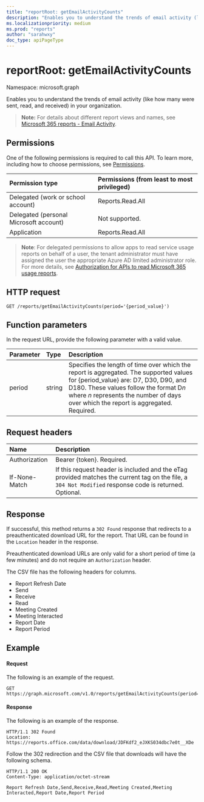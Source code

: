```yaml
---
title: "reportRoot: getEmailActivityCounts"
description: "Enables you to understand the trends of email activity (like how many were sent, read, and received) in your organization."
ms.localizationpriority: medium
ms.prod: "reports"
author: "sarahwxy"
doc_type: apiPageType
---
```


# reportRoot: getEmailActivityCounts

Namespace: microsoft.graph

Enables you to understand the trends of email activity (like how many were sent, read, and received) in your organization.

> **Note:** For details about different report views and names, see [Microsoft 365 reports - Email Activity](https://support.office.com/client/Email-activity-1cbe2c00-ca65-4fb9-9663-1bbfa58ebe44).

## Permissions

One of the following permissions is required to call this API. To learn more, including how to choose permissions, see [Permissions](/graph/permissions-reference).

| Permission type                        | Permissions (from least to most privileged) |
| :------------------------------------- | :--------------------------------------- |
| Delegated (work or school account)     | Reports.Read.All                         |
| Delegated (personal Microsoft account) | Not supported.                           |
| Application                            | Reports.Read.All                         |

> **Note**: For delegated permissions to allow apps to read service usage reports on behalf of a user, the tenant administrator must have assigned the user the appropriate Azure AD limited administrator role. For more details, see [Authorization for APIs to read Microsoft 365 usage reports](/graph/reportroot-authorization).

## HTTP request


<!-- { "blockType": "ignored" } --> 

```http
GET /reports/getEmailActivityCounts(period='{period_value}')
```

## Function parameters

In the request URL, provide the following parameter with a valid value.

| Parameter | Type   | Description                              |
| :-------- | :----- | :--------------------------------------- |
| period    | string | Specifies the length of time over which the report is aggregated. The supported values for {period_value} are: D7, D30, D90, and D180. These values follow the format D*n* where *n* represents the number of days over which the report is aggregated. Required. |

## Request headers

| Name          | Description                              |
| :------------ | :--------------------------------------- |
| Authorization | Bearer {token}. Required.                |
| If-None-Match | If this request header is included and the eTag provided matches the current tag on the file, a `304 Not Modified` response code is returned. Optional. |

## Response

If successful, this method returns a `302 Found` response that redirects to a preauthenticated download URL for the report. That URL can be found in the `Location` header in the response.

Preauthenticated download URLs are only valid for a short period of time (a few minutes) and do not require an `Authorization` header.

The CSV file has the following headers for columns.

- Report Refresh Date
- Send
- Receive
- Read
- Meeting Created
- Meeting Interacted
- Report Date
- Report Period

## Example

#### Request

The following is an example of the request.


<!--{
  "blockType": "request",
  "name": "reportroot_getemailactivitycounts"
}-->

```msgraph-interactive
GET https://graph.microsoft.com/v1.0/reports/getEmailActivityCounts(period='D7')
```


#### Response

The following is an example of the response.

<!-- { "blockType": "ignored" } --> 

```http
HTTP/1.1 302 Found
Location: https://reports.office.com/data/download/JDFKdf2_eJXKS034dbc7e0t__XDe
```

Follow the 302 redirection and the CSV file that downloads will have the following schema.

<!-- { 
  "blockType": "response", 
  "@odata.type": "String" 
} -->

```http
HTTP/1.1 200 OK
Content-Type: application/octet-stream

Report Refresh Date,Send,Receive,Read,Meeting Created,Meeting Interacted,Report Date,Report Period
```
<!-- uuid: 8fcb5dbc-d5aa-4681-8e31-b001d5168d79 
2015-10-25 14:57:30 UTC -->
<!-- {
  "type": "#page.annotation",
  "description": "Example",
  "keywords": "",
  "section": "documentation",
  "tocPath": "",
  "suppressions": [
  ]
}-->

